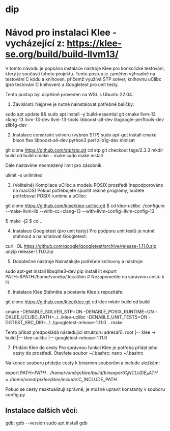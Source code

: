 # dip

# Návod pro instalaci Klee - vycházející z: https://klee-se.org/build/build-llvm13/ 
V tomto návodu je popsána instalace nástroje Klee pro konkolické testování, který je součástí tohoto projektu. Tento postup je zaměřen výhradně na testování C kódu a knihoven, přičemž využívá STP solver, knihovnu uClibc (pro testování C knihoven) a Googletest pro unit testy.

Tento postup byl úspěšně proveden na WSL s Ubuntu 22.04.

1. Závislosti: 
Nejprve je nutné nainstalovat potřebné balíčky:

sudo apt update && sudo apt install -y build-essential git cmake llvm-13 clang-13 llvm-13-dev llvm-13-tools libboost-all-dev libgoogle-perftools-dev zlib1g-dev

2. Instalace constraint solveru (vybrán STP)
sudo apt-get install cmake bison flex libboost-all-dev python3 perl zlib1g-dev minisat

git clone https://github.com/stp/stp.git
cd stp
git checkout tags/2.3.3
mkdir build
cd build
cmake ..
make
sudo make install

Dále nastavíme neomezený limit pro zásobník:

ulimit -s unlimited

3. (Volitelné) Kompilace uClibc a modelu POSIX prostředí (nepodporováno na macOS)
Pokud potřebujete spustit reálné programy, budete potřebovat POSIX runtime a uClibc:

git clone https://github.com/klee/klee-uclibc.git
$ cd klee-uclibc
./configure --make-llvm-lib --with-cc=clang-13 --with-llvm-config=llvm-config-13

$ make -j2
$ cd ..

4. Instalace Googletest (pro unit testy)
Pro podporu unit testů je nutné stáhnout a nainstalovat Googletest:

curl -OL https://github.com/google/googletest/archive/release-1.11.0.zip
unzip release-1.11.0.zip

5. Dodatečné nástroje
Nainstalujte potřebné knihovny a nástroje:

sudo apt-get install libsqlite3-dev
pip install lit
export PATH=$PATH:/home/vondrp/.local/bin   # Nezapomeňte na správnou cestu k lit

6. Instalace Klee
Stáhněte a postavte Klee z repozitáře:

git clone https://github.com/klee/klee.git
cd klee
mkdir build
cd build

cmake -DENABLE_SOLVER_STP=ON -DENABLE_POSIX_RUNTIME=ON -DKLEE_UCLIBC_PATH=../../klee-uclibc -DENABLE_UNIT_TESTS=ON -DGTEST_SRC_DIR=../../googletest-release-1.11.0 ..
make

Tento příkaz předpokládá následující strukturu adresářů:
root
|-- klee -> build
|-- klee-uclibc
|-- googletest-release-1.11.0

7. Přidání Klee do cesty
Pro správnou funkci Klee je potřeba přidat jeho cesty do prostředí. Otevřete soubor ~/.bashrc:
nano ~/.bashrc

Na konec souboru přidejte cesty k binárním souborům a include složkám:

export PATH=$PATH:/home/vondrp/klee/build/bin
export C_INCLUDE_PATH=/home/vondrp/klee/klee/include:$C_INCLUDE_PATH

Pokud se cesty neaktualizují správně, je možné upravit konstanty v souboru config.py

## Instalace dalších věcí:
gdb: gdb --version
sudo apt install gdb
